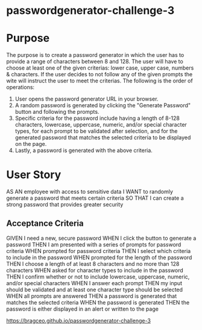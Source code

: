 # passwordgenerator-challenge-3

# Purpose

The purpose is to  create a password generator in which the user has to provide a range of characters between 8 and 128.
The user will have to choose at least one of the given criterias: lower case, upper case, numbers & characters.
If the user decides to not follow any of the given prompts the wite will instruct the user to meet the criterias.
The following is the order of operations:

1) User opens the password generator URL in your browser.
2) A random password is generated by clicking the "Generate Password" button and following the prompts.
3) Specific criteria for the password include having a length of 8-128 characters, lowercase, uppercase, numeric, and/or special character types, for each    prompt to be validated after selection, and for the generated password that matches the selected criteria to be displayed on the page.
4) Lastly, a password is generated with the above criteria.


# User Story

AS AN employee with access to sensitive data
I WANT to randomly generate a password that meets certain criteria
SO THAT I can create a strong password that provides greater security

## Acceptance Criteria

GIVEN I need a new, secure password
WHEN I click the button to generate a password
THEN I am presented with a series of prompts for password criteria
WHEN prompted for password criteria
THEN I select which criteria to include in the password
WHEN prompted for the length of the password
THEN I choose a length of at least 8 characters and no more than 128 characters
WHEN asked for character types to include in the password
THEN I confirm whether or not to include lowercase, uppercase, numeric, and/or special characters
WHEN I answer each prompt
THEN my input should be validated and at least one character type should be selected
WHEN all prompts are answered
THEN a password is generated that matches the selected criteria
WHEN the password is generated
THEN the password is either displayed in an alert or written to the page

https://bragceo.github.io/passwordgenerator-challenge-3
